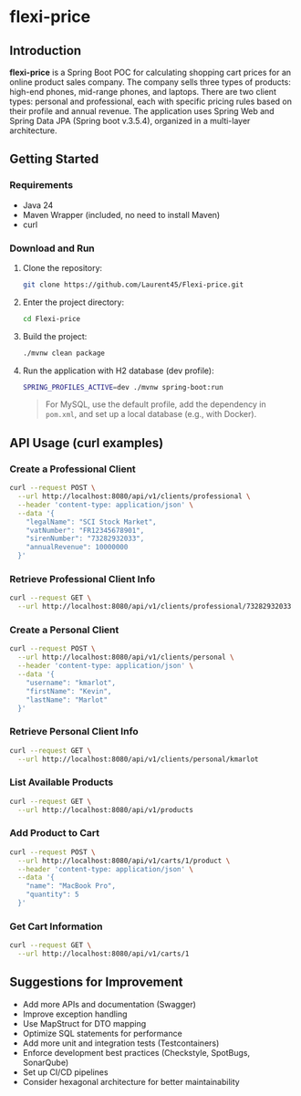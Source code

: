 # flexi-price

## Introduction

**flexi-price** is a Spring Boot POC for calculating shopping cart prices for an online product sales company.
The company sells three types of products: high-end phones, mid-range phones, and laptops.
There are two client types: personal and professional, each with specific pricing rules based on their profile and annual revenue.
The application uses Spring Web and Spring Data JPA (Spring boot v.3.5.4), organized in a multi-layer architecture.

## Getting Started

### Requirements

- Java 24
- Maven Wrapper (included, no need to install Maven)
- curl

### Download and Run

1. Clone the repository:
   ```bash
   git clone https://github.com/Laurent45/Flexi-price.git
   ```
2. Enter the project directory:
   ```bash
   cd Flexi-price
   ```
3. Build the project:
   ```bash
   ./mvnw clean package
   ```
4. Run the application with H2 database (dev profile):
   ```bash
   SPRING_PROFILES_ACTIVE=dev ./mvnw spring-boot:run
   ```
   > For MySQL, use the default profile, add the dependency in `pom.xml`, and set up a local database (e.g., with Docker).

## API Usage (curl examples)

### Create a Professional Client
```bash
curl --request POST \
  --url http://localhost:8080/api/v1/clients/professional \
  --header 'content-type: application/json' \
  --data '{
    "legalName": "SCI Stock Market",
    "vatNumber": "FR12345678901",
    "sirenNumber": "73282932033",
    "annualRevenue": 10000000
  }'
```

### Retrieve Professional Client Info
```bash
curl --request GET \
  --url http://localhost:8080/api/v1/clients/professional/73282932033
```

### Create a Personal Client
```bash
curl --request POST \
  --url http://localhost:8080/api/v1/clients/personal \
  --header 'content-type: application/json' \
  --data '{
    "username": "kmarlot",
    "firstName": "Kevin",
    "lastName": "Marlot"
  }'
```

### Retrieve Personal Client Info
```bash
curl --request GET \
  --url http://localhost:8080/api/v1/clients/personal/kmarlot
```

### List Available Products
```bash
curl --request GET \
  --url http://localhost:8080/api/v1/products
```

### Add Product to Cart
```bash
curl --request POST \
  --url http://localhost:8080/api/v1/carts/1/product \
  --header 'content-type: application/json' \
  --data '{
    "name": "MacBook Pro",
    "quantity": 5
  }'
```

### Get Cart Information
```bash
curl --request GET \
  --url http://localhost:8080/api/v1/carts/1
```

## Suggestions for Improvement

- Add more APIs and documentation (Swagger)
- Improve exception handling
- Use MapStruct for DTO mapping
- Optimize SQL statements for performance
- Add more unit and integration tests (Testcontainers)
- Enforce development best practices (Checkstyle, SpotBugs, SonarQube)
- Set up CI/CD pipelines
- Consider hexagonal architecture for better maintainability
